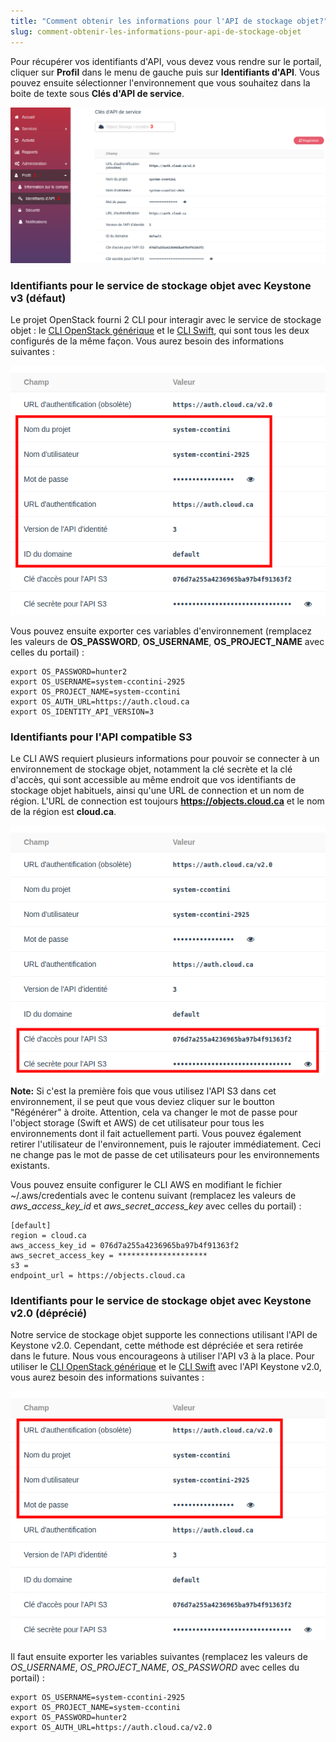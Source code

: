 ```yaml
---
title: "Comment obtenir les informations pour l'API de stockage objet?"
slug: comment-obtenir-les-informations-pour-api-de-stockage-objet
---
```



Pour récupérer vos identifiants d'API, vous devez vous rendre sur le portail, cliquer sur **Profil** dans le menu de gauche puis sur **Identifiants d'API**. Vous pouvez ensuite sélectionner l'environnement que vous souhaitez dans la boite de texte sous **Clés d'API de service**.

![Clés d'API](/assets/object-storage-creds-fr-1.png)

### Identifiants pour le service de stockage objet avec Keystone v3 (défaut)

Le projet OpenStack fourni 2 CLI pour interagir avec le service de stockage objet : le [CLI OpenStack générique](https://docs.openstack.org/newton/user-guide/common/cli-install-openstack-command-line-clients.html) et le [CLI Swift](https://www.swiftstack.com/docs/integration/python-swiftclient.html), qui sont tous les deux configurés de la même façon. Vous aurez besoin des informations suivantes :

![Paramètres au OpenStack](/assets/object-storage-creds-fr-2.png)

Vous pouvez ensuite exporter ces variables d'environnement (remplacez les valeurs de **OS_PASSWORD**, **OS_USERNAME**, **OS_PROJECT_NAME** avec celles du portail) :

```
export OS_PASSWORD=hunter2
export OS_USERNAME=system-ccontini-2925
export OS_PROJECT_NAME=system-ccontini
export OS_AUTH_URL=https://auth.cloud.ca
export OS_IDENTITY_API_VERSION=3
```

### Identifiants pour l'API compatible S3

Le CLI AWS requiert plusieurs informations pour pouvoir se connecter à un environnement de stockage objet, notamment la clé secrète et la clé d'accès, qui sont accessible au même endroit que vos identifiants de stockage objet habituels, ainsi qu'une URL de connection et un nom de région. L'URL de connection est toujours **https://objects.cloud.ca** et le nom de la région est **cloud.ca**.

![Clé d'API de OpenStack S3](/assets/object-storage-creds-fr-3.png)

**Note:** Si c'est la première fois que vous utilisez l'API S3 dans cet environnement, il se peut que vous deviez cliquer sur le boutton "Régénérer" à droite. Attention, cela va changer le mot de passe pour l'object storage (Swift et AWS) de cet utilisateur pour tous les environnements dont il fait actuellement parti. Vous pouvez également retirer l'utilisateur de l'environnement, puis le rajouter immédiatement. Ceci ne change pas le mot de passe de cet utilisateurs pour les environnements existants.

Vous pouvez ensuite configurer le CLI AWS en modifiant le fichier ~/.aws/credentials avec le contenu suivant (remplacez les valeurs de *aws_access_key_id* et *aws_secret_access_key* avec celles du portail) :

```
[default]
region = cloud.ca
aws_access_key_id = 076d7a255a4236965ba97b4f91363f2
aws_secret_access_key = ********************
s3 =
endpoint_url = https://objects.cloud.ca
```

### Identifiants pour le service de stockage objet avec Keystone v2.0 (déprécié)

Notre service de stockage objet supporte les connections utilisant l'API de Keystone v2.0. Cependant, cette méthode est dépréciée et sera retirée dans le future. Nous vous encourageons à utiliser l'API v3 à la place. Pour utiliser le [CLI OpenStack générique](https://docs.openstack.org/newton/user-guide/common/cli-install-openstack-command-line-clients.html) et le [CLI Swift](https://www.swiftstack.com/docs/integration/python-swiftclient.html) avec l'API Keystone v2.0, vous aurez besoin des informations suivantes :

![Paramètres OpenStack](/assets/object-storage-creds-fr-4.png)

Il faut ensuite exporter les variables suivantes (remplacez les valeurs de *OS_USERNAME*, *OS_PROJECT_NAME*, *OS_PASSWORD* avec celles du portail) :

```
export OS_USERNAME=system-ccontini-2925
export OS_PROJECT_NAME=system-ccontini
export OS_PASSWORD=hunter2
export OS_AUTH_URL=https://auth.cloud.ca/v2.0
```
